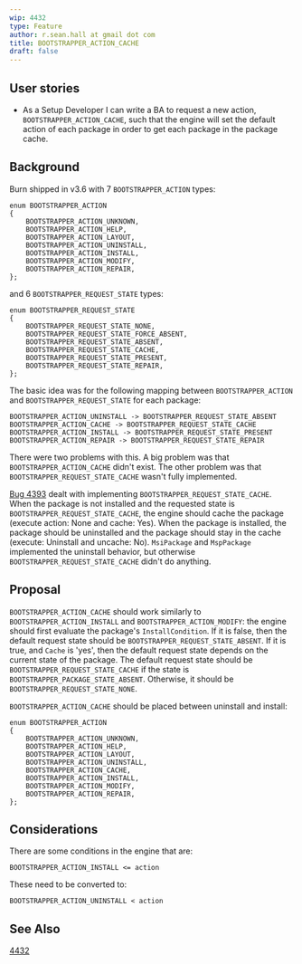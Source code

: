 ```yaml
---
wip: 4432
type: Feature
author: r.sean.hall at gmail dot com
title: BOOTSTRAPPER_ACTION_CACHE
draft: false
---
```


## User stories

* As a Setup Developer I can write a BA to request a new action, `BOOTSTRAPPER_ACTION_CACHE`, such that the engine will set the default action of each package in order to get each package in the package cache.


## Background

Burn shipped in v3.6 with 7 `BOOTSTRAPPER_ACTION` types:

    enum BOOTSTRAPPER_ACTION
    {
        BOOTSTRAPPER_ACTION_UNKNOWN,
        BOOTSTRAPPER_ACTION_HELP,
        BOOTSTRAPPER_ACTION_LAYOUT,
        BOOTSTRAPPER_ACTION_UNINSTALL,
        BOOTSTRAPPER_ACTION_INSTALL,
        BOOTSTRAPPER_ACTION_MODIFY,
        BOOTSTRAPPER_ACTION_REPAIR,
    };

and 6 `BOOTSTRAPPER_REQUEST_STATE` types:

    enum BOOTSTRAPPER_REQUEST_STATE
    {
        BOOTSTRAPPER_REQUEST_STATE_NONE,
        BOOTSTRAPPER_REQUEST_STATE_FORCE_ABSENT,
        BOOTSTRAPPER_REQUEST_STATE_ABSENT,
        BOOTSTRAPPER_REQUEST_STATE_CACHE,
        BOOTSTRAPPER_REQUEST_STATE_PRESENT,
        BOOTSTRAPPER_REQUEST_STATE_REPAIR,
    };

The basic idea was for the following mapping between `BOOTSTRAPPER_ACTION` and `BOOTSTRAPPER_REQUEST_STATE` for each package:

    BOOTSTRAPPER_ACTION_UNINSTALL -> BOOTSTRAPPER_REQUEST_STATE_ABSENT
    BOOTSTRAPPER_ACTION_CACHE -> BOOTSTRAPPER_REQUEST_STATE_CACHE
    BOOTSTRAPPER_ACTION_INSTALL -> BOOTSTRAPPER_REQUEST_STATE_PRESENT
    BOOTSTRAPPER_ACTION_REPAIR -> BOOTSTRAPPER_REQUEST_STATE_REPAIR

There were two problems with this.
A big problem was that `BOOTSTRAPPER_ACTION_CACHE` didn't exist.
The other problem was that `BOOTSTRAPPER_REQUEST_STATE_CACHE` wasn't fully implemented.

[Bug 4393](http://wixtoolset.org/issues/4393/) dealt with implementing `BOOTSTRAPPER_REQUEST_STATE_CACHE`.
When the package is not installed and the requested state is `BOOTSTRAPPER_REQUEST_STATE_CACHE`, the engine should cache the package (execute action: None and cache: Yes).
When the package is installed, the package should be uninstalled and the package should stay in the cache (execute: Uninstall and uncache: No).
`MsiPackage` and `MspPackage` implemented the uninstall behavior, but otherwise `BOOTSTRAPPER_REQUEST_STATE_CACHE` didn't do anything.


## Proposal

`BOOTSTRAPPER_ACTION_CACHE` should work similarly to `BOOTSTRAPPER_ACTION_INSTALL` and `BOOTSTRAPPER_ACTION_MODIFY`: the engine should first evaluate the package's `InstallCondition`.
If it is false, then the default request state should be `BOOTSTRAPPER_REQUEST_STATE_ABSENT`.
If it is true, and `Cache` is 'yes', then the default request state depends on the current state of the package.
The default request state should be `BOOTSTRAPPER_REQUEST_STATE_CACHE` if the state is `BOOTSTRAPPER_PACKAGE_STATE_ABSENT`.
Otherwise, it should be `BOOTSTRAPPER_REQUEST_STATE_NONE`.

`BOOTSTRAPPER_ACTION_CACHE` should be placed between uninstall and install:

    enum BOOTSTRAPPER_ACTION
    {
        BOOTSTRAPPER_ACTION_UNKNOWN,
        BOOTSTRAPPER_ACTION_HELP,
        BOOTSTRAPPER_ACTION_LAYOUT,
        BOOTSTRAPPER_ACTION_UNINSTALL,
        BOOTSTRAPPER_ACTION_CACHE,
        BOOTSTRAPPER_ACTION_INSTALL,
        BOOTSTRAPPER_ACTION_MODIFY,
        BOOTSTRAPPER_ACTION_REPAIR,
    };


## Considerations

There are some conditions in the engine that are:

    BOOTSTRAPPER_ACTION_INSTALL <= action

These need to be converted to:

    BOOTSTRAPPER_ACTION_UNINSTALL < action


## See Also

[4432](http://wixtoolset.org/issues/4432/)
